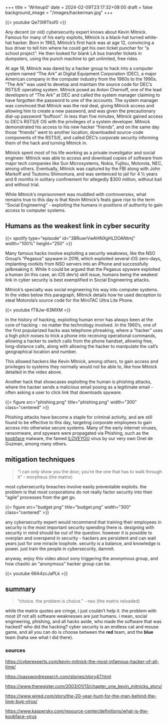 +++
title = 'Writeup0'
date = 2024-02-09T23:17:32+08:00
draft = false 
background_image = "/images/hackerman.jpg"
+++

{{< youtube Qe73tRTksf0 >}}

Any decent (or old) cybersecurity expert knows about Kevin Mitnick. Famous for many of his early exploits, Mitnick is a black-hat turned white-hat hacker. Born in 1963, Mitnick’s first hack was at age 12, convincing a bus driver to tell him where he could get his own ticket puncher for “a school project”. He then looked for blank LA bus transfer tickets in dumpsters, using the punch machine to get unlimited, free rides.   

At age 16, Mitnick was dared by a hacker group to hack into a computer system named “The Ark” at Digital Equipment Corporation (DEC), a major American company in the computer industry from the 1960s to the 1990s. “The Ark” was used to develop and maintain the source code for DEC’s RSTS/E operating system. Mitnick posed as Anton Chernoff, one of the lead developers of “The Ark” at DEC and called the system manager claiming to have forgotten the password to one of the accounts. The system manager was convinced that Mitnick was the real deal, giving Mitnick access and allowing him to create a new password, and was given the precautionary dial-up password “buffoon”. In less than five minutes, Mitnick gained access to DEC’s RSTS/E OS with the privileges of a system developer. Mitnick demonstrated his access to his new hacker “friends”, and on the same day those “friends” went to another location, downloaded source-code components of the RSTS/E, and called DEC’s corporate security informing them of the hack and turning Mitnick in.


Mitnick spent most of his life working as a private investigator and social engineer. Mitnick was able to access and download copies of software from major tech companies like Sun Microsystems, Nokia, Fujitsu, Motorola, NEC, among others. Eventually, Mitnick was captured by the FBI along with John Markoff and Tsutomu Shimomura, and was sentenced to jail for 4 ½ years and 8 months in solitary confinement for allegedly $300 million, without bail and without trial.  

While Mitnick’s imprisonment was muddled with controversies, what remains true to this day is that Kevin Mitnick’s feats gave rise to the term “Social Engineering” - exploiting the humans in positions of authority to gain access to computer systems. ‌‌

## Humans as the weakest link in cyber security

{{< spotify type="episode" id="38RuwrVwAHNXgHLDOANtmj" width="100%" height="250" >}}

Many famous hacks involve exploiting a security weakness, like the NSO Group’s “Pegasus” spyware in 2016, which exploited several iOS zero-days, implanting rootkits from NSO servers into an iPhone and successfully jailbreaking it. While it could be argued that the Pegasus spyware exploited a human (in this case, an iOS dev’s) skill issue, humans being the weakest link in cyber security is best exemplified in Social Engineering attacks. 

Mitnick’s specialty was social engineering his way into computer systems. In the video below this paragraph, Mitnick details how he used deception to steal Motorola’s source code for the MiroTAC Ultra Lite Phone. 

{{< youtube fT8Jw-63MXM >}}

In the history of hacking, exploiting human error has always been at the core of hacking - no matter the technology involved. In the 1960’s, one of the first popularized hacks was telephone phreaking, where a “hacker” uses a high pitch noises to trick a phone into receiving operational commands, allowing a hacker to switch calls from the phone handset, allowing free, long-distance calls, along with allowing the hacker to manipulate the call’s geographical location and number.

This allowed hackers like Kevin Mitnick, among others, to gain access and privileges to systems they normally would not be able to, like how Mitnick detailed in the video above.

Another hack that showcases exploiting the human is phishing attacks, where the hacker sends a malicious email posing as a legitimate email - often asking a user to click link that downloads spyware.

{{< figure src="phishing.png" title="phishing.png" width="300" class="centered" >}}

Phishing attacks have become a staple for criminal activity, and are still found to be effective to this day, targeting corporate employees to gain access into otherwise secure systems. Many of the early internet viruses, ransomware, and spyware were propagated via Phishing, such as the [koobface](https://www.kaspersky.com/resource-center/definitions/what-is-the-koobface-virus) malware, the famed [ILOVEYOU](https://www.wired.com/story/the-20-year-hunt-for-the-man-behind-the-love-bug-virus/) virus by our very own Onel de Guzman, among many others. 

## mitigation techniques
> “i can only show you the door, you’re the one that has to walk through it” - morpheus (the matrix)


most cybersecurity breaches involve easily preventable exploits. the problem is that most 
corporations do not really factor security into their “agile” processes from the get go. 

{{< figure src="budget.png" title="budget.png" width="300" class="centered" >}}


any cybersecurity expert would recommend that training their employees in security is the most important security spending there is. designing with security in mind should be out of the question. however it is possible to overplan and overspend in security - hackers are persistent and can wait years just for one miracle loophole. security is a balance, and knowledge is power. just train the people in cybersecurity, dammit.

anyway, enjoy this video about sony triggering the anonymous group, and how chaotic an “anonymous” hacker group can be.


{{< youtube 66A4zcJaPLk >}}

## summary
> “choice. the problem is choice.” - neo (the matrix reloaded)

while the matrix quotes are cringe, i just couldn’t help it. the problem with most (if not all) software weaknesses are just humans. i mean, social engineering, phishing, and all hacks aside, who made the software that was hacked? who did the hacking? cyber security is an endless cat and mouse game, and all you can do is choose between the **red** team, and the **blue** team (haha see what I did there).

### sources
https://cyberexperts.com/kevin-mitnick-the-most-infamous-hacker-of-all-time/

https://passwordresearch.com/stories/story47.html

https://www.theregister.com/2003/01/13/chapter_one_kevin_mitnicks_story/

https://www.wired.com/story/the-20-year-hunt-for-the-man-behind-the-love-bug-virus/

https://www.kaspersky.com/resource-center/definitions/what-is-the-koobface-virus

